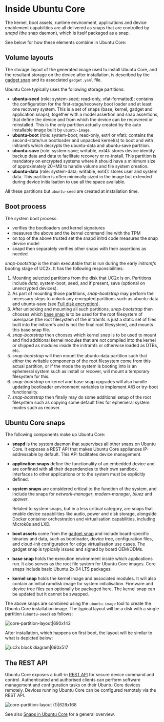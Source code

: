 # Inside Ubuntu Core

The kernel, boot assets, runtime environment, applications and device enablement capabilities are all delivered as snaps that are controlled by _snapd_ (the snap daemon), which is itself packaged as a snap.

See below for how these elements combine in Ubuntu Core:

## Volume layouts

The storage layout of the generated image used to install Ubuntu Core, and the resultant storage on the device after installation, is described by the [gadget snap](/reference/gadget-snap-format) and its associated `gadget.yaml` file.

Ubuntu Core typically uses the following storage partitions:

* **ubuntu-seed** (role: system-seed; read-only, vfat-formatted): contains the configuration for the first-stage/recovery boot loader and at least one recovery system. This is a set of snaps (base, kernel, gadget and application snaps), together with a model assertion and snap assertions, that define the device and from which the device can be recovered or reinstalled. This is the only partition actually created by the auto installable image built by `ubuntu-image`.
* **ubuntu-boot** (role: system-boot; read-only, ext4 or vfat): contains the second-state/run bootloader and unpacked kernel(s) to boot and with initramfs which decrypts the ubuntu-data and ubuntu-save partition.
* **ubuntu-save** (role: system-save; writable, ext4): stores device identity backup data and data to facilitate recovery or re-install. This partition is mandatory on encrypted systems where it should have a minimum size of approximately 20+MB to handle volume and file system creation.
* **ubuntu-data** (role: system-data; writable, ext4): stores user and system data. This partition is often minimally sized in the image but extended during device initialisation to use all the space available.

All these partitions but `ubuntu-seed` are created at installation time.

## Boot process

The system boot process:

* verifies the bootloaders and kernel signatures
* measures the above and the kernel command line with the TPM
* on top of the above trusted set the snapd initrd code measures the snap device model
* snapd then separately verifies other snaps with their assertions as needed

*snap-bootstrap* is the main executable that is run during the early _initramfs_ booting stage of UC2x. It has the following responsibilities:

1. Mounting selected partitions from the disk that UC2x is on. Partitions include _data_, system-boot, seed, and if present, save (optional on unencrypted devices).
1. As part of mounting those partitions, *snap-bootstrap* may perform the necessary steps to unlock any encrypted partitions such as ubuntu-data and ubuntu-save (see [Full disk encryption](/explanation/full-disk-encryption)).
1. After unlocking and mounting all such partitions, *snap-bootstrap* then chooses which [base snap](https://snapcraft.io/docs/base-snaps) is to be used for the root filesystem of userspace (the root filesystem of the initramfs is just a static set of files built into the initramfs and is not the final root filesystem), and mounts this base snap file.
1. *snap-bootstrap* then chooses which kernel snap is to be used to mount and find additional kernel modules that are not compiled into the kernel or shipped as modules inside the initramfs or otherwise loaded as DTBs, etc.
1. *snap-bootstrap* will then mount the ubuntu-data partition such that either the writable components of the root filesystem come from this actual partition, or if the mode the system is booting into is an ephemeral system such as install or recover, will mount a temporary filesystem for this.
1. *snap-bootstrap* on kernel and base snap upgrades will also handle updating bootloader environment variables to implement A/B or try-boot functionality.
1. *snap-bootstrap* then finally may do some additional setup of the root filesystem such as copying some default files for ephemeral system modes such as recover.

## Ubuntu Core snaps 

The following components make up Ubuntu Core:
- **snapd** is the system daemon that supervises all other snaps on Ubuntu Core. It exposes a REST API that makes Ubuntu Core appliances IP-addressable by default. This API facilitates device management.

- **application snaps** define the functionality of an embedded device and are confined with all their dependencies to their own sandbox. Interfaces to other applications or to the system must be explicitly defined.

- **system snaps** are considered critical to the function of the system, and include the snaps for _network-manager_, _modem-manager_, _bluez_ and _upower_.

  Related to system snaps, but in a less critical category, are snaps that enable device capabilities like audio, power and disk storage, alongside Docker container orchestration and virtualisation capabilities, including Microk8s and LXD.

- **boot assets**  come from the [gadget snap](/reference/gadget-snap-format) and include board-specific binaries and data, such as bootloader, device tree, configuration files, and cloud-init configuration for edge virtualisation use cases. The gadget snap is typically issued and signed by board OEM/ODMs.

- **base snap** holds the execution environment inside which applications run. It also serves as the root file system for Ubuntu Core images. Core snaps include basic Ubuntu 2x.04 LTS packages.

- **kernel snap** holds the kernel image and associated modules. It will also contain an initial ramdisk image for system initialisation. Firmware and device tree files can optionally be packaged here. The kernel snap can be updated but it cannot be swapped.

The above snaps are combined using the `ubuntu-image` tool to create the Ubuntu Core installation image. The typical layout will be a disk with a single partition (`ubuntu-seed`) as follows:

![core-partition-layout|690x142](https://assets.ubuntu.com/v1/4f857fca-uc-diag-02.png) 

After installation, which happens on first boot, the layout will be similar to what is depicted below:

![uc2x block diagram|690x517](https://assets.ubuntu.com/v1/033c55fb-uc-diag-03.png) 

## The REST API

Ubuntu Core exposes a built-in [REST API](https://snapcraft.io/docs/snapd-api) for secure device command and control. Authenticated and authorised clients can perform software management and configuration tasks on their Ubuntu Core devices remotely. Devices running Ubuntu Core can be configured remotely via the REST API.

![core-partition-layout (1)|628x168](https://assets.ubuntu.com/v1/e9bba730-uc-diag-01.png) 

See also [Snaps in Ubuntu Core](/explanation/core-elements/snaps-in-ubuntu-core) for a general overview.




